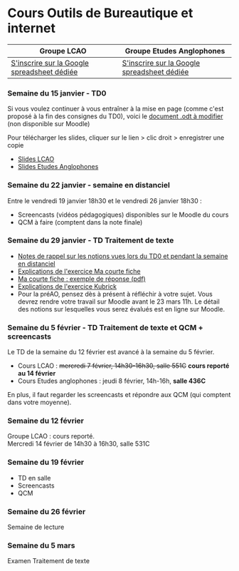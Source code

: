 # Cours Outils de Bureautique et internet 

Groupe LCAO | Groupe Etudes Anglophones  
------------ | -------------
[S'inscrire sur la Google spreadsheet dédiée](https://goo.gl/BiyVmh) | [S'inscrire sur la Google spreadsheet dédiée](https://goo.gl/h1SvhX)  

### Semaine du 15 janvier - TD0  
Si vous voulez continuer à vous entraîner à la mise en page (comme c'est proposé à la fin des consignes du TD0), voici le [document .odt à modifier](https://onedrive.live.com/embed?cid=1D5398B9BDC3F148&resid=1D5398B9BDC3F148%2155457&authkey=ACR9HKa-IAZfRYA&em=2) (non disponible sur Moodle)  

Pour télécharger les slides, cliquer sur le lien > clic droit > enregistrer une copie  
- [Slides LCAO](https://onedrive.live.com/embed?cid=1D5398B9BDC3F148&resid=1D5398B9BDC3F148%2155765&authkey=AHJPiZVjAaA80Es&em=2)  
- [Slides Etudes Anglophones](https://onedrive.live.com/embed?cid=1D5398B9BDC3F148&resid=1D5398B9BDC3F148%2155766&authkey=APPMDhbM8nokyNw&em=2)  

### Semaine du 22 janvier - semaine en distanciel  
Entre le vendredi 19 janvier 18h30 et le vendredi 26 janvier 18h30 :   
- Screencasts (vidéos pédagogiques) disponibles sur le Moodle du cours  
- QCM à faire (comptent dans la note finale)  

### Semaine du 29 janvier - TD Traitement de texte  
- [Notes de rappel sur les notions vues lors du TD0 et pendant la semaine en distanciel](https://goo.gl/Vje73U)
- [Explications de l'exercice Ma courte fiche](https://goo.gl/KqX1ao)
- [Ma courte fiche : exemple de réponse (pdf)](https://goo.gl/AjBrFE)
- [Explications de l'exercice Kubrick](https://goo.gl/RHvzJz)
- Pour la préAO, pensez dès à présent à réfléchir à votre sujet. Vous devrez rendre votre travail sur Moodle avant le 23 mars 11h. Le détail des notions sur lesquelles vous serez évalués est en ligne sur Moodle. 

### Semaine du 5 février - TD Traitement de texte et QCM + screencasts
Le TD de la semaine du 12 février est avancé à la semaine du 5 février. 

- Cours LCAO : ~~mercredi 7 février, 14h30-16h30, salle 551C~~ **cours reporté au 14 février**
- Cours Etudes anglophones : jeudi 8 février, 14h-16h, **salle 436C**

En plus, il faut regarder les screencasts et répondre aux QCM (qui comptent dans votre moyenne). 

### Semaine du 12 février  
Groupe LCAO : cours reporté.  
Mercredi 14 février de 14h30 à 16h30, salle 531C

### Semaine du 19 février

- TD en salle
- Screencasts
- QCM

### Semaine du 26 février
Semaine de lecture

### Semaine du 5 mars
Examen Traitement de texte
